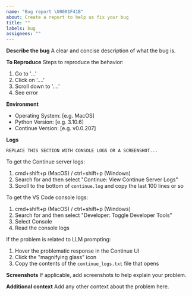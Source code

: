 ```yaml
---
name: "Bug report \U0001F41B"
about: Create a report to help us fix your bug
title: ""
labels: bug
assignees: ""
---
```


**Describe the bug**
A clear and concise description of what the bug is.

**To Reproduce**
Steps to reproduce the behavior:

1. Go to '...'
2. Click on '....'
3. Scroll down to '....'
4. See error

**Environment**

- Operating System: [e.g. MacOS]
- Python Version: [e.g. 3.10.6]
- Continue Version: [e.g. v0.0.207]

**Logs**

```
REPLACE THIS SECTION WITH CONSOLE LOGS OR A SCREENSHOT...
```

To get the Continue server logs:

1. cmd+shift+p (MacOS) / ctrl+shift+p (Windows)
2. Search for and then select "Continue: View Continue Server Logs"
3. Scroll to the bottom of `continue.log` and copy the last 100 lines or so

To get the VS Code console logs:

1. cmd+shift+p (MacOS) / ctrl+shift+p (Windows)
2. Search for and then select "Developer: Toggle Developer Tools"
3. Select Console
4. Read the console logs

If the problem is related to LLM prompting:

1. Hover the problematic response in the Continue UI
2. Click the "magnifying glass" icon
3. Copy the contents of the `continue_logs.txt` file that opens

**Screenshots**
If applicable, add screenshots to help explain your problem.

**Additional context**
Add any other context about the problem here.
